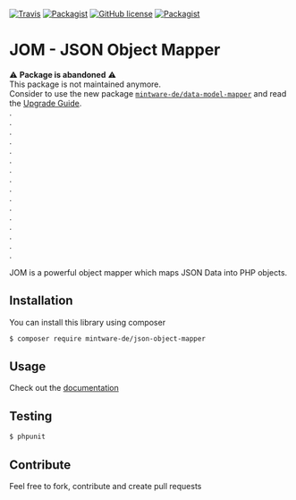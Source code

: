 [![Travis](https://img.shields.io/travis/mintware-de/json-object-mapper.svg)](https://travis-ci.org/mintware-de/json-object-mapper)
[![Packagist](https://img.shields.io/packagist/v/mintware-de/json-object-mapper.svg)](https://packagist.org/packages/mintware-de/json-object-mapper)
[![GitHub license](https://img.shields.io/badge/license-MIT-blue.svg)](https://raw.githubusercontent.com/mintware-de/json-object-mapper/master/LICENSE)
[![Packagist](https://img.shields.io/packagist/dt/mintware-de/json-object-mapper.svg)](https://packagist.org/packages/mintware-de/json-object-mapper)

# JOM - JSON Object Mapper


⚠️ **Package is abandoned** ⚠️  
This package is not maintained anymore.  
Consider to use the new package [`mintware-de/data-model-mapper`](https://github.com/mintware-de/data-model-mapper) and read the [Upgrade Guide](https://github.com/mintware-de/data-model-mapper/blob/master/UPGRADE_LEGACY.md).  
.  
.  
.  
.  
.  
.  
.  
.  
.  
.  
.  
.  
.  
.  
.  
.  

JOM is a powerful object mapper which maps JSON Data into PHP objects.

## Installation
You can install this library using composer

```bash
$ composer require mintware-de/json-object-mapper
```

## Usage

Check out the [documentation](./doc/index.md)

## Testing
```bash
$ phpunit
```

## Contribute
Feel free to fork, contribute and create pull requests
